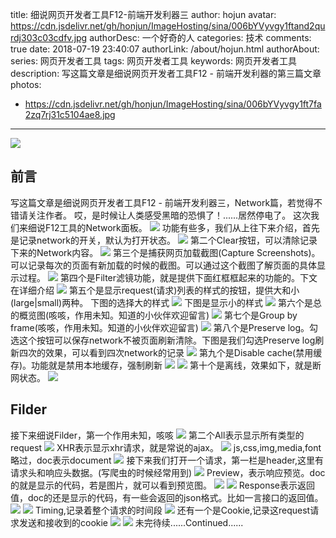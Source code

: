title: 细说网页开发者工具F12-前端开发利器三
author: hojun
avatar: https://cdn.jsdelivr.net/gh/honjun/ImageHosting/sina/006bYVyvgy1ftand2qurdj303c03cdfv.jpg
authorDesc: 一个好奇的人
categories: 技术
comments: true
date: 2018-07-19 23:40:07
authorLink: /about/hojun.html
authorAbout:
series: 网页开发者工具
tags: 网页开发者工具
keywords: 网页开发者工具
description: 写这篇文章是细说网页开发者工具F12 - 前端开发利器的第三篇文章
photos:
 - https://cdn.jsdelivr.net/gh/honjun/ImageHosting/sina/006bYVyvgy1ft7fa2zq7rj31c5104ae8.jpg
---
![](https://cdn.jsdelivr.net/gh/honjun/ImageHosting/sina/006bYVyvgy1ft7fa2zq7rj31c5104ae8.jpg)
## 前言
写这篇文章是细说网页开发者工具F12 - 前端开发利器三，Network篇，若觉得不错请关注作者。
哎，是时候让人类感受黑暗的恐惧了！......居然停电了。
这次我们来细说F12工具的Network面板。
![](https://cdn.jsdelivr.net/gh/honjun/ImageHosting/sina/006bYVyvgy1ftflfetcijj31050kjk0p.jpg)
功能有些多，我们从上往下来介绍，首先是记录network的开关，默认为打开状态。
![](https://cdn.jsdelivr.net/gh/honjun/ImageHosting/sina/006bYVyvgy1ftflfe85ovj31060ki40t.jpg)
第二个Clear按钮，可以清除记录下来的Network内容。
![](https://cdn.jsdelivr.net/gh/honjun/ImageHosting/sina/006bYVyvgy1ftflfdmlbdj31060jkwjg.jpg)
第三个是捕获网页加载截图(Capture Screenshots)。可以记录每次的页面有新加载的时候的截图。可以通过这个截图了解页面的具体显示过程。
![](https://cdn.jsdelivr.net/gh/honjun/ImageHosting/sina/006bYVyvgy1ftflfd0t46j310a0jl49l.jpg)
第四个是Filter滤镜功能，就是提供下面红框框起来的功能的。下文在详细介绍
![](https://cdn.jsdelivr.net/gh/honjun/ImageHosting/sina/006bYVyvgy1ftflfcefftj31090jnwpk.jpg)
第五个是显示request(请求)列表的样式的按钮，提供大和小(large|small)两种。
下图的选择大的样式
![](https://cdn.jsdelivr.net/gh/honjun/ImageHosting/sina/006bYVyvgy1ftflfbmxefj31090jmwl6.jpg)
下图是显示小的样式
![](https://cdn.jsdelivr.net/gh/honjun/ImageHosting/sina/006bYVyvgy1ftflfazw0mj31080ieaft.jpg)
第六个是总的概览图(咳咳，作用未知。知道的小伙伴欢迎留言)
![](https://cdn.jsdelivr.net/gh/honjun/ImageHosting/sina/006bYVyvgy1ftflfaf4i7j31070jqq9l.jpg)
第七个是Group by frame(咳咳，作用未知。知道的小伙伴欢迎留言)
![](https://cdn.jsdelivr.net/gh/honjun/ImageHosting/sina/006bYVyvgy1ftflf9vcb7j31080jlwl7.jpg)
第八个是Preserve log。勾选这个按钮可以保存network不被页面刷新清除。下图是我们勾选Preserve log刷新四次的效果，可以看到四次network的记录
![](https://cdn.jsdelivr.net/gh/honjun/ImageHosting/sina/006bYVyvgy1ftflf97ozxj31060jk7b9.jpg)
第九个是Disable cache(禁用缓存)。功能就是禁用本地缓存，强制刷新
![](https://cdn.jsdelivr.net/gh/honjun/ImageHosting/sina/006bYVyvgy1ftflf8lz40j31080jln3e.jpg)
![](https://cdn.jsdelivr.net/gh/honjun/ImageHosting/sina/006bYVyvgy1ftflf7yfeoj31090jkgrf.jpg)
第十个是离线，效果如下，就是断网状态。
![](https://cdn.jsdelivr.net/gh/honjun/ImageHosting/sina/006bYVyvgy1ftflf7eekgj31070jiq4l.jpg)
## Filder
接下来细说Filder，第一个作用未知，咳咳
![](https://cdn.jsdelivr.net/gh/honjun/ImageHosting/sina/006bYVyvgy1ftflf6y5dij31080jiafv.jpg)
第二个All表示显示所有类型的request
![](https://cdn.jsdelivr.net/gh/honjun/ImageHosting/sina/006bYVyvgy1ftflf6btulj31070jn0yj.jpg)
XHR表示显示xhr请求，就是常说的ajax。
![](https://cdn.jsdelivr.net/gh/honjun/ImageHosting/sina/006bYVyvgy1ftflf5rt7rj31080jiad9.jpg)
js,css,img,media,font略过，doc表示document
![](https://cdn.jsdelivr.net/gh/honjun/ImageHosting/sina/006bYVyvgy1ftflf5arzfj31070jiwhl.jpg)
接下来我们打开一个请求，第一栏是header,这里有请求头和响应头数据。(写爬虫的时候经常用到)
![](https://cdn.jsdelivr.net/gh/honjun/ImageHosting/sina/006bYVyvgy1ftflf4u2ypj31070jiwj7.jpg)
Preview，表示响应预览。doc的就是显示的代码，若是图片，就可以看到预览图。
![](https://cdn.jsdelivr.net/gh/honjun/ImageHosting/sina/006bYVyvgy1ftflf47tzej31090jmdl0.jpg)
![](https://cdn.jsdelivr.net/gh/honjun/ImageHosting/sina/006bYVyvgy1ftflf3m6pvj310a0jm13f.jpg)
Response表示返回值，doc的还是显示的代码，有一些会返回的json格式。比如一言接口的返回值。
![](https://cdn.jsdelivr.net/gh/honjun/ImageHosting/sina/006bYVyvgy1ftflf2uwdjj31090jbwjn.jpg)
![](https://cdn.jsdelivr.net/gh/honjun/ImageHosting/sina/006bYVyvgy1ftflf1x2gtj31090jcdiz.jpg)
Timing,记录着整个请求的时间段
![](https://cdn.jsdelivr.net/gh/honjun/ImageHosting/sina/006bYVyvgy1ftflf1f8zkj31080iv77c.jpg)
还有一个是Cookie,记录这request请求发送和接收到的cookie
![](https://cdn.jsdelivr.net/gh/honjun/ImageHosting/sina/006bYVyvgy1ftflf0f4u0j310a0jljvq.jpg)
![](https://cdn.jsdelivr.net/gh/honjun/ImageHosting/sina/006bYVyvgy1ftflezq96oj31090jjgq1.jpg)
未完待续......Continued......